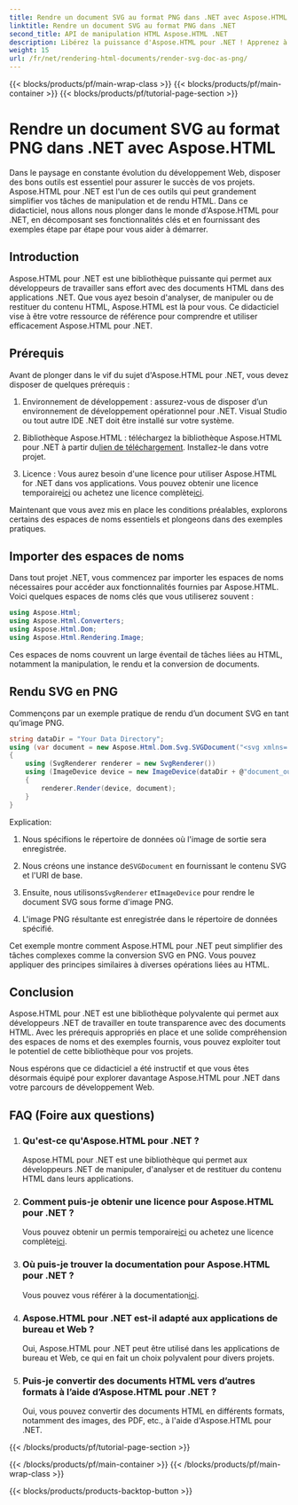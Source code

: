 ```yaml
---
title: Rendre un document SVG au format PNG dans .NET avec Aspose.HTML
linktitle: Rendre un document SVG au format PNG dans .NET
second_title: API de manipulation HTML Aspose.HTML .NET
description: Libérez la puissance d'Aspose.HTML pour .NET ! Apprenez à restituer un document SVG au format PNG sans effort. Plongez dans des exemples étape par étape et des FAQ. Commencez maintenant !
weight: 15
url: /fr/net/rendering-html-documents/render-svg-doc-as-png/
---
```


{{< blocks/products/pf/main-wrap-class >}}
{{< blocks/products/pf/main-container >}}
{{< blocks/products/pf/tutorial-page-section >}}

# Rendre un document SVG au format PNG dans .NET avec Aspose.HTML


Dans le paysage en constante évolution du développement Web, disposer des bons outils est essentiel pour assurer le succès de vos projets. Aspose.HTML pour .NET est l'un de ces outils qui peut grandement simplifier vos tâches de manipulation et de rendu HTML. Dans ce didacticiel, nous allons nous plonger dans le monde d'Aspose.HTML pour .NET, en décomposant ses fonctionnalités clés et en fournissant des exemples étape par étape pour vous aider à démarrer.

## Introduction

Aspose.HTML pour .NET est une bibliothèque puissante qui permet aux développeurs de travailler sans effort avec des documents HTML dans des applications .NET. Que vous ayez besoin d'analyser, de manipuler ou de restituer du contenu HTML, Aspose.HTML est là pour vous. Ce didacticiel vise à être votre ressource de référence pour comprendre et utiliser efficacement Aspose.HTML pour .NET.

## Prérequis

Avant de plonger dans le vif du sujet d'Aspose.HTML pour .NET, vous devez disposer de quelques prérequis :

1. Environnement de développement : assurez-vous de disposer d’un environnement de développement opérationnel pour .NET. Visual Studio ou tout autre IDE .NET doit être installé sur votre système.

2.  Bibliothèque Aspose.HTML : téléchargez la bibliothèque Aspose.HTML pour .NET à partir du[lien de téléchargement](https://releases.aspose.com/html/net/). Installez-le dans votre projet.

3.  Licence : Vous aurez besoin d'une licence pour utiliser Aspose.HTML for .NET dans vos applications. Vous pouvez obtenir une licence temporaire[ici](https://purchase.aspose.com/temporary-license/) ou achetez une licence complète[ici](https://purchase.aspose.com/buy).

Maintenant que vous avez mis en place les conditions préalables, explorons certains des espaces de noms essentiels et plongeons dans des exemples pratiques.

## Importer des espaces de noms

Dans tout projet .NET, vous commencez par importer les espaces de noms nécessaires pour accéder aux fonctionnalités fournies par Aspose.HTML. Voici quelques espaces de noms clés que vous utiliserez souvent :

```csharp
using Aspose.Html;
using Aspose.Html.Converters;
using Aspose.Html.Dom;
using Aspose.Html.Rendering.Image;
```

Ces espaces de noms couvrent un large éventail de tâches liées au HTML, notamment la manipulation, le rendu et la conversion de documents.

## Rendu SVG en PNG

Commençons par un exemple pratique de rendu d’un document SVG en tant qu’image PNG.

```csharp
string dataDir = "Your Data Directory";
using (var document = new Aspose.Html.Dom.Svg.SVGDocument("<svg xmlns='http://www.w3.org/2000/svg'><circle cx='50' cy='50' r='40'/></svg>", @"c:\work\"))
{
    using (SvgRenderer renderer = new SvgRenderer())
    using (ImageDevice device = new ImageDevice(dataDir + @"document_out.png"))
    {
        renderer.Render(device, document);
    }
}
```

Explication:

1. Nous spécifions le répertoire de données où l'image de sortie sera enregistrée.

2.  Nous créons une instance de`SVGDocument` en fournissant le contenu SVG et l'URI de base.

3.  Ensuite, nous utilisons`SvgRenderer` et`ImageDevice` pour rendre le document SVG sous forme d'image PNG.

4. L'image PNG résultante est enregistrée dans le répertoire de données spécifié.

Cet exemple montre comment Aspose.HTML pour .NET peut simplifier des tâches complexes comme la conversion SVG en PNG. Vous pouvez appliquer des principes similaires à diverses opérations liées au HTML.

## Conclusion

Aspose.HTML pour .NET est une bibliothèque polyvalente qui permet aux développeurs .NET de travailler en toute transparence avec des documents HTML. Avec les prérequis appropriés en place et une solide compréhension des espaces de noms et des exemples fournis, vous pouvez exploiter tout le potentiel de cette bibliothèque pour vos projets.

Nous espérons que ce didacticiel a été instructif et que vous êtes désormais équipé pour explorer davantage Aspose.HTML pour .NET dans votre parcours de développement Web.

## FAQ (Foire aux questions)

1. ### Qu'est-ce qu'Aspose.HTML pour .NET ?
   Aspose.HTML pour .NET est une bibliothèque qui permet aux développeurs .NET de manipuler, d'analyser et de restituer du contenu HTML dans leurs applications.

2. ### Comment puis-je obtenir une licence pour Aspose.HTML pour .NET ?
    Vous pouvez obtenir un permis temporaire[ici](https://purchase.aspose.com/temporary-license/) ou achetez une licence complète[ici](https://purchase.aspose.com/buy).

3. ### Où puis-je trouver la documentation pour Aspose.HTML pour .NET ?
    Vous pouvez vous référer à la documentation[ici](https://reference.aspose.com/html/net/).

4. ### Aspose.HTML pour .NET est-il adapté aux applications de bureau et Web ?
   Oui, Aspose.HTML pour .NET peut être utilisé dans les applications de bureau et Web, ce qui en fait un choix polyvalent pour divers projets.

5. ### Puis-je convertir des documents HTML vers d’autres formats à l’aide d’Aspose.HTML pour .NET ?
   Oui, vous pouvez convertir des documents HTML en différents formats, notamment des images, des PDF, etc., à l'aide d'Aspose.HTML pour .NET.

{{< /blocks/products/pf/tutorial-page-section >}}

{{< /blocks/products/pf/main-container >}}
{{< /blocks/products/pf/main-wrap-class >}}

{{< blocks/products/products-backtop-button >}}
